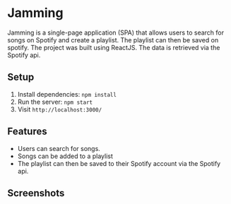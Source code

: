 # Jamming

Jamming is a single-page application (SPA) that allows users to search for songs on Spotify and create a playlist. The playlist can then be saved on spotify. The project was built using ReactJS. The data is retrieved via the Spotify api.

## Setup

1. Install dependencies: `npm install`
2. Run the server: `npm start`
3. Visit `http://localhost:3000/`

## Features

- Users can search for songs.
- Songs can be added to a playlist
- The playlist can then be saved to their Spotify account via the Spotify api.

## Screenshots

